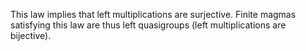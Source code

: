 This law implies that left multiplications are surjective.  Finite magmas satisfying this law are thus left quasigroups (left multiplications are bijective).
